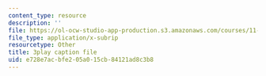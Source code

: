 ```yaml
---
content_type: resource
description: ''
file: https://ol-ocw-studio-app-production.s3.amazonaws.com/courses/11-601-introduction-to-environmental-policy-and-planning-fall-2016/e728e7acbfe205a015cb84121ad8c3b8_alnDYYwAs74.srt
file_type: application/x-subrip
resourcetype: Other
title: 3play caption file
uid: e728e7ac-bfe2-05a0-15cb-84121ad8c3b8
---
```

